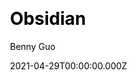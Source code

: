 ---
title: Obsidian
github: https://github.com/bennyxguo/hexo-theme-obsidian
demo: https://obsidian.tridiamond.tech/
license: MIT
author: Benny Guo
author_link: ''
author_twitter: bennyxguo
author_github: bennyxguo
date: 2021-04-29T00:00:00.000Z
ssg:
  - Hexo
cms: null
css: null
archetype: null
services: null
hosting:
  - Netlify
  - Vercel
description: A dark Hexo theme, it's responsive, simple but elegant.
stale: false
disabled: false
disabled_reason: ''
draft: false
---